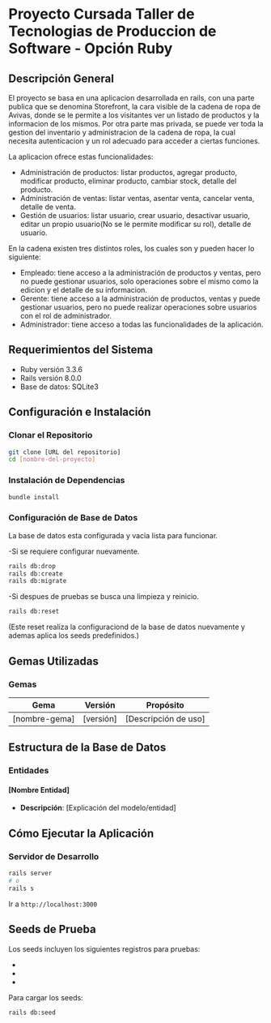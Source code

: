 # Proyecto Cursada Taller de Tecnologias de Produccion de Software - Opción Ruby

## Descripción General

El proyecto se basa en una aplicacion desarrollada en rails, con una parte publica que se denomina Storefront, la cara visible de la cadena de ropa de Avivas, donde se le permite a los visitantes ver un listado de productos y la informacion de los mismos. Por otra parte mas privada, se puede ver toda la gestion del inventario y administracion de la cadena de ropa, la cual necesita autenticacion y un rol adecuado para acceder a ciertas funciones.

La aplicacion ofrece estas funcionalidades: 

- Administración de productos: listar productos, agregar producto, modificar producto, eliminar producto, cambiar stock, detalle del producto.
- Administración de ventas: listar ventas, asentar venta, cancelar venta, detalle de venta.
- Gestión de usuarios: listar usuario, crear usuario, desactivar usuario, editar un propio usuario(No se le permite modificar su rol), detalle de usuario.

En la cadena existen tres distintos roles, los cuales son y pueden hacer lo siguiente:

- Empleado: tiene acceso a la administración de productos y ventas, pero no puede gestionar usuarios, solo operaciones sobre el mismo como la edicion y el detalle de su informacion.
- Gerente: tiene acceso a la administración de productos, ventas y puede gestionar usuarios, pero no puede realizar operaciones sobre usuarios con el rol de administrador.
- Administrador: tiene acceso a todas las funcionalidades de la aplicación.

## Requerimientos del Sistema 

- Ruby versión 3.3.6
- Rails versión 8.0.0
- Base de datos: SQLite3

## Configuración e Instalación 

### Clonar el Repositorio

```bash
git clone [URL del repositorio]
cd [nombre-del-proyecto]
```

### Instalación de Dependencias

```bash
bundle install
```

### Configuración de Base de Datos
La base de datos esta configurada y vacia lista para funcionar.

-Si se requiere configurar nuevamente.
```bash
rails db:drop
rails db:create
rails db:migrate
```

-Si despues de pruebas se busca una limpieza y reinicio.
```bash
rails db:reset
```
(Este reset realiza la configuraciond de la base de datos nuevamente y ademas aplica los seeds predefinidos.)

## Gemas Utilizadas 

### Gemas

| Gema | Versión | Propósito |
|------|---------|-----------|
| [nombre-gema] | [versión] | [Descripción de uso] |

## Estructura de la Base de Datos 

### Entidades

#### [Nombre Entidad]
- **Descripción**: [Explicación del modelo/entidad]

## Cómo Ejecutar la Aplicación 

### Servidor de Desarrollo

```bash
rails server
# o 
rails s
```

Ir a `http://localhost:3000`

## Seeds de Prueba 

Los seeds incluyen los siguientes registros para pruebas:

- [Registro 1]: [Descripción]
- [Registro 2]: [Descripción]
- [Registro 3]: [Descripción]

Para cargar los seeds:

```bash
rails db:seed
```

